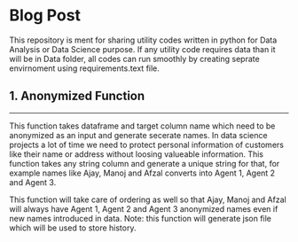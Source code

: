 # Blog Post

This repository is ment for sharing utility codes written in python for Data Analysis or Data Science purpose. If any utility code requires data than it will be in Data folder, all codes can run smoothly by creating seprate envirnoment using requirements.text file.

## 1. Anonymized Function
***
This function takes dataframe and target column name which need to be anonymized as an input and generate secerate names. In data science projects a lot of time we need to protect personal information of customers like their name or address without loosing valueable information. This function takes any string column and generate a unique string for that, for example names like Ajay, Manoj and Afzal converts into Agent 1, Agent 2 and Agent 3.

This function will take care of ordering as well so that Ajay, Manoj and Afzal will always have Agent 1, Agent 2 and Agent 3 anonymized names even if new names introduced in data. Note: this function will generate json file which will be used to store history.